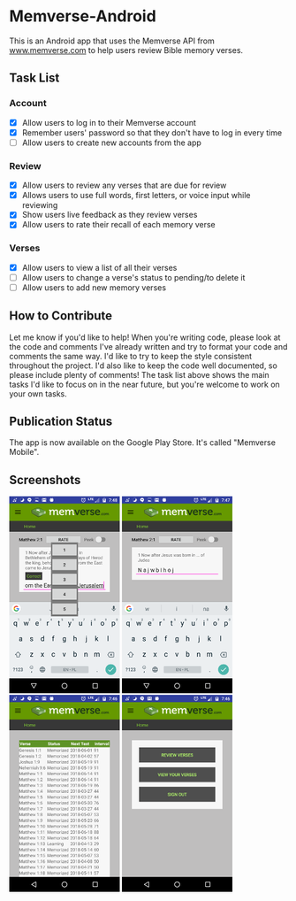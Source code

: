 # Memverse-Android

This is an Android app that uses the Memverse API from www.memverse.com to help users review Bible memory verses.

## Task List
### Account
- [x] Allow users to log in to their Memverse account
- [X] Remember users' password so that they don't have to log in every time
- [ ] Allow users to create new accounts from the app
### Review
- [x] Allow users to review any verses that are due for review
- [x] Allows users to use full words, first letters, or voice input while reviewing
- [x] Show users live feedback as they review verses
- [x] Allow users to rate their recall of each memory verse
### Verses
- [x] Allow users to view a list of all their verses
- [ ] Allow users to change a verse's status to pending/to delete it
- [ ] Allow users to add new memory verses

## How to Contribute
Let me know if you'd like to help! When you're writing code, please look at the code and comments I've already written and try to format your code and comments the same way. I'd like to try to keep the style consistent throughout the project. I'd also like to keep the code well documented, so please include plenty of comments! The task list above shows the main tasks I'd like to focus on in the near future, but you're welcome to work on your own tasks.

## Publication Status
The app is now available on the Google Play Store. It's called "Memverse Mobile".

## Screenshots
![Rating a review](/screenshots/Review_Rate.png)
![Reviewing with single characters](/screenshots/Review_Single_Characters.png)
![Viewing verses](/screenshots/View_verses.png)
![Home screen](/screenshots/Home.png)
